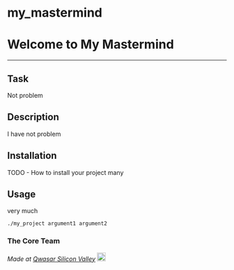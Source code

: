 # my_mastermind
# Welcome to My Mastermind
***

## Task
Not problem


## Description
I have not problem

## Installation
TODO - How to install your project many

## Usage
very much
```
./my_project argument1 argument2
```

### The Core Team


<span><i>Made at <a href='https://qwasar.io'>Qwasar Silicon Valley</a></i></span>
<span><img alt='Qwasar Silicon Valley Logo' src='https://storage.googleapis.com/qwasar-public/qwasar-logo_50x50.png' width='20px'></span>